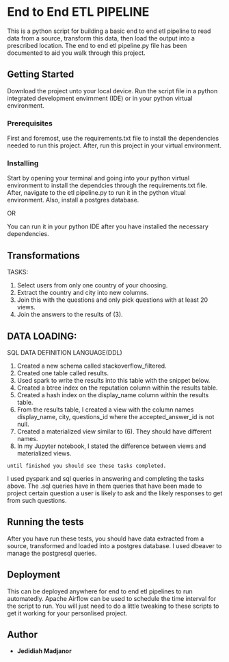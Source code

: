# End to End ETL PIPELINE

This is a python script for building a basic end to end etl pipeline to read data from a source, transform
this data, then load the output into a prescribed location. The end to end etl pipeline.py file has been documented to aid you walk through this project.

## Getting Started

Download the project unto your local device. Run the script file in a python integrated development envirnment (IDE) or in your python virtual environment.

### Prerequisites

First and foremost, use the requirements.txt file to install the dependencies needed to run this project. After, run this project in your virtual environment. 


### Installing
Start by opening your terminal and going into your python virtual environment to install the dependcies through the requirements.txt file. After, navigate to the etl pipeline.py to run it in the python vitual environment. Also, install a postgres database.

OR

You can run it in your python IDE after you have installed the necessary dependencies.

## Transformations 
TASKS:
1. Select users from only one country of your choosing.
2. Extract the country and city into new columns.
3. Join this with the questions and only pick questions with at least 20 views.
4. Join the answers to the results of (3).

## DATA LOADING:
SQL DATA DEFINITION LANGUAGE(DDL)
1. Created a new schema called  stackoverflow_filtered.
2. Created one table called results.
3. Used spark to write the results into this table with the snippet below.
4. Created a btree  index on the reputation column within the results table.
5. Created a hash index on the display_name column within the results table.
6. From the results table, I created a view with the column names display_name, city,
questions_id  where the  accepted_answer_id is not null.  
7. Created a materialized view similar to (6). They should have different names.
8. In my Jupyter notebook, I stated the difference between views and materialized views.
```
until finished you should see these tasks completed.
```
I used pyspark and sql queries in answering and completing the tasks above. The .sql queries have in them queries that have been made to project certain question a user is likely to ask and the likely responses to get from such questions.


## Running the tests

After you have run these tests, you should have data extracted from a source, transformed and loaded into a postgres database. I used dbeaver to manage the postgresql queries. 

## Deployment
This can be deployed anywhere for end to end etl pipelines to run automatedly. Apache Airflow can be used to schedule the time interval for the script to run. You will just need to do a little tweaking to these scripts to get it working for your personlised project. 

## Author

* **Jedidiah Madjanor**
